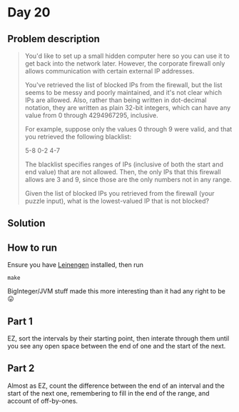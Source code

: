 # Day 20

## Problem description

> You'd like to set up a small hidden computer here so you can use it to get back
> into the network later. However, the corporate firewall only allows
> communication with certain external IP addresses.
> 
> You've retrieved the list of blocked IPs from the firewall, but the list seems
> to be messy and poorly maintained, and it's not clear which IPs are allowed.
> Also, rather than being written in dot-decimal notation, they are written as
> plain 32-bit integers, which can have any value from 0 through 4294967295,
> inclusive.
> 
> For example, suppose only the values 0 through 9 were valid, and that you
> retrieved the following blacklist:
> 
> 5-8
> 0-2
> 4-7
> 
> The blacklist specifies ranges of IPs (inclusive of both the start
> and end value) that are not allowed. Then, the only IPs that this firewall
> allows are 3 and 9, since those are the only numbers not in any range.
> 
> Given the list of blocked IPs you retrieved from the firewall (your puzzle
> input), what is the lowest-valued IP that is not blocked?

## Solution

## How to run

Ensure you have [Leinengen][1] installed, then run

`make`

BigInteger/JVM stuff made this more interesting than it had any right to be 😛

## Part 1

EZ, sort the intervals by their starting point, then interate through them until
you see any open space between the end of one and the start of the next.

## Part 2

Almost as EZ, count the difference between the end of an interval and the start
of the next one, remembering to fill in the end of the range, and account of
off-by-ones.

   [1]: http://leiningen.org/
